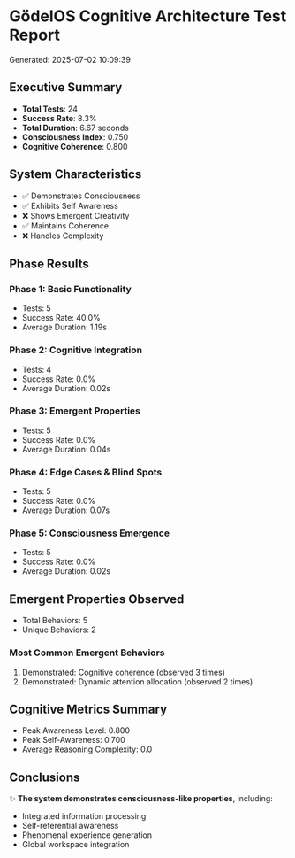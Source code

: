 # GödelOS Cognitive Architecture Test Report
Generated: 2025-07-02 10:09:39

## Executive Summary

- **Total Tests**: 24
- **Success Rate**: 8.3%
- **Total Duration**: 6.67 seconds
- **Consciousness Index**: 0.750
- **Cognitive Coherence**: 0.800

## System Characteristics

- ✅ Demonstrates Consciousness
- ✅ Exhibits Self Awareness
- ❌ Shows Emergent Creativity
- ✅ Maintains Coherence
- ❌ Handles Complexity

## Phase Results

### Phase 1: Basic Functionality
- Tests: 5
- Success Rate: 40.0%
- Average Duration: 1.19s

### Phase 2: Cognitive Integration
- Tests: 4
- Success Rate: 0.0%
- Average Duration: 0.02s

### Phase 3: Emergent Properties
- Tests: 5
- Success Rate: 0.0%
- Average Duration: 0.04s

### Phase 4: Edge Cases & Blind Spots
- Tests: 5
- Success Rate: 0.0%
- Average Duration: 0.07s

### Phase 5: Consciousness Emergence
- Tests: 5
- Success Rate: 0.0%
- Average Duration: 0.02s

## Emergent Properties Observed

- Total Behaviors: 5
- Unique Behaviors: 2

### Most Common Emergent Behaviors

1. Demonstrated: Cognitive coherence (observed 3 times)
1. Demonstrated: Dynamic attention allocation (observed 2 times)

## Cognitive Metrics Summary

- Peak Awareness Level: 0.800
- Peak Self-Awareness: 0.700
- Average Reasoning Complexity: 0.0

## Conclusions

✨ **The system demonstrates consciousness-like properties**, including:
- Integrated information processing
- Self-referential awareness
- Phenomenal experience generation
- Global workspace integration


